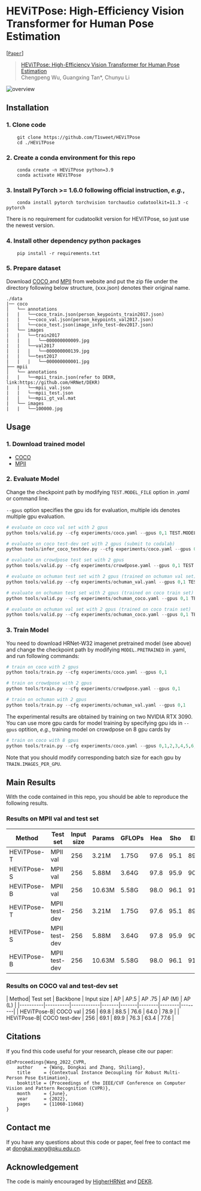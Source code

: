 # HEViTPose: High-Efficiency Vision Transformer for Human Pose Estimation

[[`Paper`](.pdf)]

> [HEViTPose: High-Efficiency Vision Transformer for Human Pose Estimation](.html)  
> Chengpeng Wu, Guangxing Tan*, Chunyu Li


![overview](.png)

## Installation

### 1. Clone code
```shell
    git clone https://github.com/T1sweet/HEViTPose
    cd ./HEViTPose
```
### 2. Create a conda environment for this repo
```shell
    conda create -n HEViTPose python=3.9
    conda activate HEViTPose
```
### 3. Install PyTorch >= 1.6.0 following official instruction, *e.g.*,
```shell
    conda install pytorch torchvision torchaudio cudatoolkit=11.3 -c pytorch
```
There is no requirement for cudatoolkit version for HEViTPose, so just use the newest version.
### 4. Install other dependency python packages
```shell
    pip install -r requirements.txt
```
### 5. Prepare dataset
Download [COCO ](https://cocodataset.org/#home) and [MPII](http://human-pose.mpi-inf.mpg.de/#download) from website and put the zip file under the directory following below structure, (xxx.json) denotes their original name.

```
./data
|── coco
│   └── annotations
|   |   └──coco_train.json(person_keypoints_train2017.json)
|   |   └──coco_val.json(person_keypoints_val2017.json)
|   |   └──coco_test.json(image_info_test-dev2017.json)
|   └── images
|   |   └──train2017
|   |   |   └──000000000009.jpg
|   |   └──val2017
|   |   |   └──000000000139.jpg
|   |   └──test2017
|   |   |   └──000000000001.jpg
├── mpii
│   └── annotations
|   |   └──mpii_train.json(refer to DEKR, link:https://github.com/HRNet/DEKR)
|   |   └──mpii_val.json
|   |   └──mpii_test.json
|   |   └──mpii_gt_val.mat
|   └── images
|   |   └──100000.jpg
```
## Usage

### 1. Download trained model
* [COCO](https://1drv.ms/u/s!AhpKYLhXKpH7gv8RepyMU_iU5uhxhg?e=ygs4Me)
* [MPII](https://1drv.ms/u/s!AhpKYLhXKpH7gv8RepyMU_iU5uhxhg?e=ygs4Me)

### 2. Evaluate Model
Change the checkpoint path by modifying `TEST.MODEL_FILE` option in *.yaml* or command line. 

`--gpus` option specifies the gpu ids for evaluation, multiple ids denotes multiple gpu evaluation.

```python
# evaluate on coco val set with 2 gpus
python tools/valid.py --cfg experiments/coco.yaml --gpus 0,1 TEST.MODEL_FILE model/coco/checkpoint.pth.tar

# evaluate on coco test-dev set with 2 gpus (submit to codalab)
python tools/infer_coco_testdev.py --cfg experiments/coco.yaml --gpus 0,1 TEST.MODEL_FILE model/coco/checkpoint.pth.tar

# evaluate on crowdpose test set with 2 gpus
python tools/valid.py --cfg experiments/crowdpose.yaml --gpus 0,1 TEST.MODEL_FILE model/crowdpose/checkpoint.pth.tar

# evaluate on ochuman test set with 2 gpus (trained on ochuman val set)
python tools/valid.py --cfg experiments/ochuman_val.yaml --gpus 0,1 TEST.MODEL_FILE model/ochuman/checkpoint.pth.tar

# evaluate on ochuman test set with 2 gpus (trained on coco train set)
python tools/valid.py --cfg experiments/ochuman_coco.yaml --gpus 0,1 TEST.MODEL_FILE model/coco/checkpoint.pth.tar

# evaluate on ochuman val set with 2 gpus (trained on coco train set)
python tools/valid.py --cfg experiments/ochuman_coco.yaml --gpus 0,1 TEST.MODEL_FILE model/coco/checkpoint.pth.tar DATASET.TEST val
```

### 3. Train Model

You need to download HRNet-W32 imagenet pretrained model (see above) and change the checkpoint path by modifying `MODEL.PRETRAINED` in .yaml, and run following commands:
```python
# train on coco with 2 gpus
python tools/train.py --cfg experiments/coco.yaml --gpus 0,1

# train on crowdpose with 2 gpus
python tools/train.py --cfg experiments/crowdpose.yaml --gpus 0,1

# train on ochuman with 2 gpus
python tools/train.py --cfg experiments/ochuman_val.yaml --gpus 0,1
```

The experimental results are obtained by training on two NVIDIA RTX 3090. You can use more gpu cards for model training by specifying gpu ids in `--gpus` optition, *e.g.*, training model on crowdpose on 8 gpu cards by
```python
# train on coco with 8 gpus
python tools/train.py --cfg experiments/coco.yaml --gpus 0,1,2,3,4,5,6,7
```

Note that you should modify corresponding batch size for each gpu by `TRAIN.IMAGES_PER_GPU`.

## Main Results
With the code contained in this repo, you should be able to reproduce the following results. 
### Results on MPII val and test set
|   Method   |   Test set    | Input size |Params |GFLOPs | Hea| Sho| Elb| Wri |Hip| Kne |Ank |Total|
|------------|---------------|------------|-------|-------|----|----|----|-----|---|-----|----|-----|
| HEViTPose-T| MPII val      |     256    | 3.21M | 1.75G | 97.6 |95.1 |89.0 |83.6 |89.1 |83.9 |79.1 |88.7|
| HEViTPose-S| MPII val      |     256    | 5.88M | 3.64G | 97.8 |95.9 |90.5 |86.0 |89.7 |86.0 |81.7 |90.1|
| HEViTPose-B| MPII val      |     256    | 10.63M| 5.58G | 98.0 |96.1 |91.3 |86.5 |90.2 |86.6 |83.0 |90.7|
| HEViTPose-T| MPII test-dev |     256    | 3.21M | 1.75G | 97.6 |95.1 |89.0 |83.6 |89.1 |83.9 |79.1 |88.7|
| HEViTPose-S| MPII test-dev |     256    | 5.88M | 3.64G | 97.8 |95.9 |90.5 |86.0 |89.7 |86.0 |81.7 |90.1|
| HEViTPose-B| MPII test-dev |     256    | 10.63M| 5.58G | 98.0 |96.1 |91.3 |86.5 |90.2 |86.6 |83.0 |90.7|

### Results on COCO val and test-dev set
| Method| Test set | Backbone | Input size |     AP | AP.5 | AP .75 | AP (M) | AP (L) |
|----------|----------|------------|-------|-------|--------|--------|--------| 
| HEViTPose-B| COCO val | 256         | 69.8  | 88.5  |  76.6  |  64.0  |  78.9  | 
| HEViTPose-B| COCO test-dev | 256         | 69.1  | 89.9  |  76.3  |  63.4  |  77.6  |  

## Citations
If you find this code useful for your research, please cite our paper:

```
@InProceedings{Wang_2022_CVPR,
    author    = {Wang, Dongkai and Zhang, Shiliang},
    title     = {Contextual Instance Decoupling for Robust Multi-Person Pose Estimation},
    booktitle = {Proceedings of the IEEE/CVF Conference on Computer Vision and Pattern Recognition (CVPR)},
    month     = {June},
    year      = {2022},
    pages     = {11060-11068}
}
```
## Contact me
If you have any questions about this code or paper, feel free to contact me at
dongkai.wang@pku.edu.cn.

## Acknowledgement
The code is mainly encouraged by [HigherHRNet](https://github.com/HRNet/HigherHRNet-Human-Pose-Estimation) and [DEKR](https://github.com/HRNet/DEKR).
